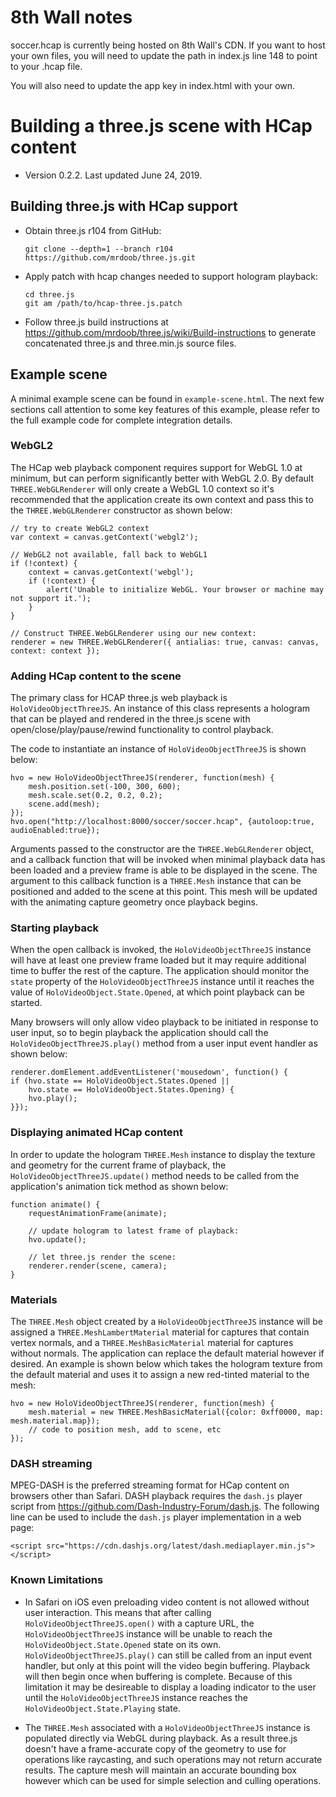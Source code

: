 # 8th Wall notes

soccer.hcap is currently being hosted on 8th Wall's CDN. If you want to host your own files, you will need to update the path in index.js line 148 to point to your .hcap file.

You will also need to update the app key in index.html with your own.

Building a three.js scene with HCap content
============

- Version 0.2.2. Last updated June 24, 2019.

## Building three.js with HCap support

- Obtain three.js r104 from GitHub:
    ~~~~
    git clone --depth=1 --branch r104 https://github.com/mrdoob/three.js.git
    ~~~~

- Apply patch with hcap changes needed to support hologram playback:
    ~~~~
    cd three.js
    git am /path/to/hcap-three.js.patch
    ~~~~

- Follow three.js build instructions at https://github.com/mrdoob/three.js/wiki/Build-instructions to generate
concatenated three.js and three.min.js source files.

## Example scene
A minimal example scene can be found in `example-scene.html`. The next few sections call attention to some key features of this example, please refer to the full example code for complete integration details.

### WebGL2
The HCap web playback component requires support for WebGL 1.0 at minimum, but can perform significantly better with WebGL 2.0. By default `THREE.WebGLRenderer` will only create a WebGL 1.0 context so it's recommended that the application create its own context and pass this to the `THREE.WebGLRenderer` constructor as shown below:

~~~~
// try to create WebGL2 context
var context = canvas.getContext('webgl2');

// WebGL2 not available, fall back to WebGL1
if (!context) {
    context = canvas.getContext('webgl');
    if (!context) {
        alert('Unable to initialize WebGL. Your browser or machine may not support it.');
    }
}

// Construct THREE.WebGLRenderer using our new context:
renderer = new THREE.WebGLRenderer({ antialias: true, canvas: canvas, context: context });
~~~~

### Adding HCap content to the scene

The primary class for HCAP three.js web playback is `HoloVideoObjectThreeJS`. An instance of this class represents a hologram that can be played and rendered in the three.js scene with open/close/play/pause/rewind functionality to control playback.

The code to instantiate an instance of `HoloVideoObjectThreeJS` is shown below:

~~~~
hvo = new HoloVideoObjectThreeJS(renderer, function(mesh) {
    mesh.position.set(-100, 300, 600);
    mesh.scale.set(0.2, 0.2, 0.2);
    scene.add(mesh);
});
hvo.open("http://localhost:8000/soccer/soccer.hcap", {autoloop:true, audioEnabled:true});
~~~~

Arguments passed to the constructor are the `THREE.WebGLRenderer` object, and a callback function that will be invoked when minimal playback data has been loaded and a preview frame is able to be displayed in the scene. The argument to this callback function is a `THREE.Mesh` instance that can be positioned and added to the scene at this point. This mesh will be updated with the animating capture geometry once playback begins.

### Starting playback

When the open callback is invoked, the `HoloVideoObjectThreeJS` instance will have at least one preview frame loaded but it may require additional time to buffer the rest of the capture. The application should monitor the `state` property of the `HoloVideoObjectThreeJS` instance until it reaches the value of `HoloVideoObject.State.Opened`, at which point playback can be started.

Many browsers will only allow video playback to be initiated in response to user input, so to begin playback the application should call the `HoloVideoObjectThreeJS.play()` method from a user input event handler as shown below:

~~~~
renderer.domElement.addEventListener('mousedown', function() {
if (hvo.state == HoloVideoObject.States.Opened ||
    hvo.state == HoloVideoObject.States.Opening) {
    hvo.play();
}});
~~~~

### Displaying animated HCap content

In order to update the hologram `THREE.Mesh` instance to display the texture and geometry for the current frame of playback, the `HoloVideoObjectThreeJS.update()` method needs to be called from the application's animation tick method as shown below:

~~~~
function animate() {
    requestAnimationFrame(animate);

    // update hologram to latest frame of playback:
    hvo.update();

    // let three.js render the scene:
    renderer.render(scene, camera);
}
~~~~

### Materials

The `THREE.Mesh` object created by a `HoloVideoObjectThreeJS` instance will be assigned a `THREE.MeshLambertMaterial` material for captures that contain vertex normals, and a `THREE.MeshBasicMaterial` material for captures without normals. The application can replace the default material however if desired. An example is shown below which takes the hologram texture from the default material and uses it to assign a new red-tinted material to the mesh:

~~~~
hvo = new HoloVideoObjectThreeJS(renderer, function(mesh) {
    mesh.material = new THREE.MeshBasicMaterial({color: 0xff0000, map: mesh.material.map});
    // code to position mesh, add to scene, etc
});
~~~~

### DASH streaming

MPEG-DASH is the preferred streaming format for HCap content on browsers other than Safari. DASH playback requires the `dash.js` player script from https://github.com/Dash-Industry-Forum/dash.js. The following line can be used to include the `dash.js` player implementation in a web page:
~~~~
<script src="https://cdn.dashjs.org/latest/dash.mediaplayer.min.js"></script>
~~~~

### Known Limitations
- In Safari on iOS even preloading video content is not allowed without user interaction. This means that after calling `HoloVideoObjectThreeJS.open()` with a capture URL, the `HoloVideoObjectThreeJS` instance will be unable to reach the `HoloVideoObject.State.Opened` state on its own. `HoloVideoObjectThreeJS.play()` can still be called from an input event handler, but only at this point will the video begin buffering. Playback will then begin once when buffering is complete. Because of this limitation it may be desireable to display a loading indicator to the user until the `HoloVideoObjectThreeJS` instance reaches the `HoloVideoObject.State.Playing` state.

- The `THREE.Mesh` associated with a `HoloVideoObjectThreeJS` instance is populated directly via WebGL during playback. As a result three.js doesn't have a frame-accurate copy of the geometry to use for operations like raycasting, and such operations may not return accurate results. The capture mesh will maintain an accurate bounding box however which can be used for simple selection and culling operations.


